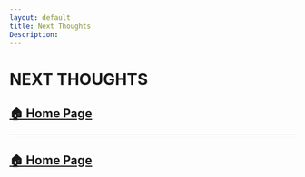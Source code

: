 ```yaml
---
layout: default
title: Next Thoughts
Description:
---
```


# NEXT THOUGHTS

## [ 🏠 Home Page](https://davidprush.com)

***

## 

## [ 🏠 Home Page](https://davidprush.com)
